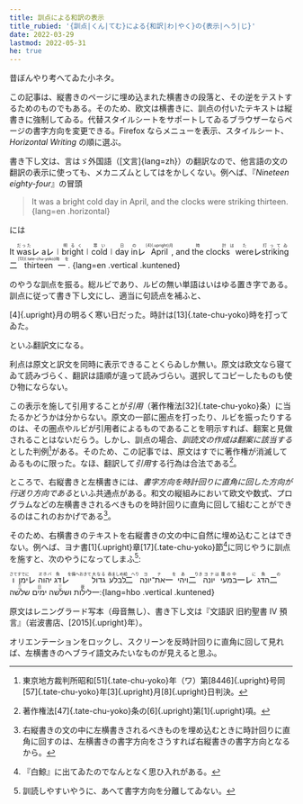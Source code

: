 ```yaml
---
title: 訓点による和訳の表示
title_rubied: '{訓点|くん|てむ}による{和訳|わ|やく}の{表示|へう|じ}'
date: 2022-03-29
lastmod: 2022-05-31
he: true
---
```


昔ぼんやり考へてゐた小ネタ。

<aside>

  この記事は、縦書きのページに埋め込まれた横書きの段落と、その逆をテストするためのものでもある。そのため、欧文は横書きに、訓点の付いたテキストは縦書きに強制してゐる。代替スタイルシートをサポートしてゐるブラウザーならページの書字方向を変更できる。Firefox ならメニューを表示、スタイルシート、<i>Horizontal Writing</i> の順に選ぶ。

</aside>

書き下し文は、言はゞ外国語（[文言]{lang=zh}）の翻訳なので、他言語の文の翻訳の表示に使っても、メカニズムとしてはをかしくない。例へば、『<cite lang="en">Nineteen eighty-four</cite>』の冒頭

> It was a bright cold day in April, and the clocks were striking thirteen.
{lang=en .horizontal}

には

<div class="blockquote-like">

  It <ruby>was<rt lang="ja">だった</rt></ruby><span class="kaeriten">㆑</span> a<span class="kaeriten">㆑</span>㆐<ruby>bright<rt lang="ja">明るく</rt></ruby>㆐<ruby>cold<rt lang="ja">寒い</rt></ruby>㆐<ruby>day<rt lang="ja">日</rt></ruby> <ruby>in<rt lang="ja">の</rt></ruby><span class="kaeriten">㆑</span> <ruby>April<rt lang="ja">[4]{.upright}月</rt></ruby>, and <ruby>the clocks<rt lang="ja">時計</rt></ruby><ruby>&nbsp;<rt lang="ja">は</rt></ruby> <ruby>were<rt lang="ja">た</rt></ruby><span class="kaeriten">㆑</span> <ruby>striking<rt lang="ja">打ってゐ</rt></ruby><span class="kaeriten">㆓</span> <ruby>thirteen<rt lang="ja">[13]{.tate-chu-yoko}時</rt></ruby><span class="kaeriten">㆒</span><ruby>&nbsp;<rt lang="ja">を</rt></ruby>.
  {lang=en .vertical .kuntened}
</div>

のやうな訓点を振る。総ルビであり、ルビの無い単語はいはゆる置き字である。訓点に従って書き下し文にし、適当に句読点を補ふと、

<div class="blockquote-like">

  [4]{.upright}月の明るく寒い日だった。時計は[13]{.tate-chu-yoko}時を打ってゐた。
</div>

といふ翻訳文になる。

利点は原文と訳文を同時に表示できることくらゐしか無い。原文は欧文なら寝てゐて読みづらく、翻訳は語順が違って読みづらい。選択してコピーしたものも使ひ物にならない。

この表示を施して引用することが<i>引用</i>（著作権法[32]{.tate-chu-yoko}条）に当たるかどうかは分からない。原文の一部に圏点を打ったり、ルビを振ったりするのは、その圏点やルビが引用者によるものであることを明示すれば、翻案と見做されることはないだらう。しかし、訓点の場合、*訓読文の作成は翻案に該当する*とした判例[^5]がある。そのため、この記事では、原文はすでに著作権が消滅してゐるものに限った。なほ、翻訳して<i>引用</i>する行為は合法である[^6]。

[^5]: 東京地方裁判所昭和[51]{.tate-chu-yoko}年（ワ）第[8446]{.upright}号同[57]{.tate-chu-yoko}年[3]{.upright}月[8]{.upright}日判決。
[^6]: 著作権法[47]{.tate-chu-yoko}条の[6]{.upright}第[1]{.upright}項。

ところで、右縦書きと左横書きには、*書字方向を時計回りに直角に回した方向が行送り方向である*といふ共通点がある。和文の縦組みにおいて欧文や数式、プログラムなどの左横書きされるべきものを時計回りに直角に回して組むことができるのはこれのおかげである[^1]。

[^1]: 右縦書きの文の中に左横書きされるべきものを埋め込むときに時計回りに直角に回すのは、左横書きの書字方向をさうすれば右縦書きの書字方向となるから。

そのため、右横書きのテキストを右縦書きの文の中に自然に埋め込むことはできない。例へば、ヨナ書[1]{.upright}章[17]{.tate-chu-yoko}節[^3]に同じやうに訓点を施すと、次のやうになってしまふ[^4]:

[^3]: 『白鯨』に出てゐたのでなんとなく思ひ入れがある。
[^4]: 訓読しやすいやうに、あへて書字方向を分離してゐない。

<div class="blockquote-like">

  <ruby>ו<rt lang="jpn-archaic">さて</rt></ruby><ruby>ימן<rt lang="jpn-archaic">すでに</rt></ruby><span class="kaeriten">㆑</span> <ruby>יהוה<rt lang="jpn-archaic">ヱホバ</rt></ruby> <ruby>דג<rt lang="jpn-archaic">魚</rt></ruby><span class="kaeriten">㆑</span><ruby>&nbsp;<rt lang="jpn-archaic">を備へおきて</rt></ruby> <ruby>גדול<rt lang="jpn-archaic">大なる</rt></ruby> <ruby>לבלע<rt lang="jpn-archaic">呑ましめ給</rt></ruby><span class="kaeriten">㆓</span><ruby>&nbsp;<rt lang="jpn-archaic">へり</rt></ruby> <ruby>את־יונה<rt lang="jpn-archaic">ヨナ</rt></ruby><span class="kaeriten">㆒</span><ruby>&nbsp;<rt lang="jpn-archaic">を</rt></ruby> <ruby>ויהי<rt lang="jpn-archaic">あ</rt></ruby><span class="kaeriten">㆓</span><ruby>&nbsp;<rt lang="jpn-archaic">りき</rt></ruby> <ruby>יונה<rt lang="jpn-archaic">ヨナ</rt></ruby><ruby>&nbsp;<rt lang="jpn-archaic">は</rt></ruby> <ruby>במעי<rt lang="jpn-archaic">腹の中</rt></ruby><span class="kaeriten">㆒㆑</span><ruby>&nbsp;<rt lang="jpn-archaic">に</rt></ruby> <ruby>הדג<rt lang="jpn-archaic">魚</rt></ruby><span class="kaeriten">㆓</span><ruby>&nbsp;<rt lang="jpn-archaic">の</rt></ruby> <ruby>שלשה<rt lang="jpn-archaic">三</rt></ruby> <ruby>ימים<rt lang="jpn-archaic">日</rt></ruby> <ruby>ושלשה<rt lang="jpn-archaic">三</rt></ruby> <ruby>לילות<rt lang="jpn-archaic">夜</rt></ruby><span class="kaeriten">㆒</span>׃
  {lang=hbo .vertical .kuntened}
</div>

原文はレニングラード写本（母音無し）、書き下し文は『文語訳 旧約聖書 Ⅳ 預言』（岩波書店、[2015]{.upright}年）。

オリエンテーションをロックし、スクリーンを反時計回りに直角に回して見れば、左横書きのヘブライ語文みたいなものが見えると思ふ。
